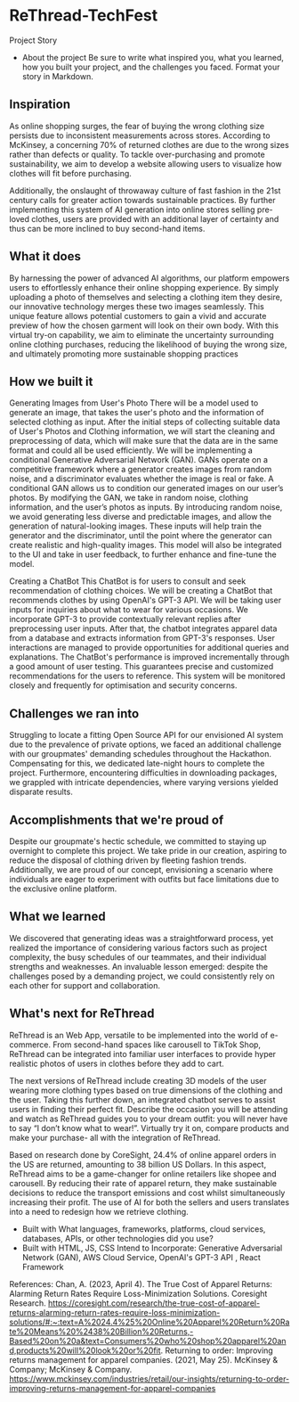 # ReThread-TechFest

Project Story
* About the project
Be sure to write what inspired you, what you learned, how you built your project, and the challenges you faced. Format your story in Markdown.

## Inspiration
As online shopping surges, the fear of buying the wrong clothing size persists due to inconsistent measurements across stores. According to McKinsey, a concerning 70% of returned clothes are due to the wrong sizes rather than defects or quality. To tackle over-purchasing and promote sustainability, we aim to develop a website allowing users to visualize how clothes will fit before purchasing. 

Additionally, the onslaught of throwaway culture of fast fashion in the 21st century calls for greater action towards sustainable practices. By further implementing this system of AI generation into online stores selling pre-loved clothes, users are provided with an additional layer of certainty and thus can be more inclined to buy second-hand items. 

## What it does
By harnessing the power of advanced AI algorithms, our platform empowers users to effortlessly enhance their online shopping experience. By simply uploading a photo of themselves and selecting a clothing item they desire, our innovative technology merges these two images seamlessly. This unique feature allows potential customers to gain a vivid and accurate preview of how the chosen garment will look on their own body. With this virtual try-on capability, we aim to eliminate the uncertainty surrounding online clothing purchases, reducing the likelihood of buying the wrong size, and ultimately promoting more sustainable shopping practices

## How we built it
Generating Images from User's Photo
There will be a model used to generate an image, that takes the user's photo and the information of selected clothing as input. 
After the initial steps of collecting suitable data of User's Photos and Clothing information, we will start the cleaning and preprocessing of data, which will make sure that the data are in the same format and could all be used efficiently. We will be implementing a conditional Generative Adversarial Network (GAN). GANs operate on a competitive framework where a generator creates images from random noise, and a discriminator evaluates whether the image is real or fake. A conditional GAN allows us to condition our generated images on our user’s photos. By modifying the GAN, we take in random noise, clothing information, and the user’s photos as inputs. By introducing random noise, we avoid generating less diverse and predictable images, and allow the generation of natural-looking images. These inputs will help train the generator and the discriminator, until the point where the generator can create realistic and high-quality images. This model will also be integrated to the UI and take in user feedback, to further enhance and fine-tune the model.

Creating a ChatBot 
This ChatBot is for users to consult and seek recommendation of clothing choices.
We will be creating a ChatBot that recommends clothes by using OpenAI's GPT-3 API. We will be taking user inputs for inquiries about what to wear for various occasions. We incorporate GPT-3 to provide contextually relevant replies after preprocessing user inputs. After that, the chatbot integrates apparel data from a database and extracts information from GPT-3's responses. User interactions are managed to provide opportunities for additional queries and explanations. The ChatBot's performance is improved incrementally through a good amount of user testing. This guarantees precise and customized recommendations for the users to reference. This system will be monitored closely and frequently for optimisation and security concerns.

## Challenges we ran into 
Struggling to locate a fitting Open Source API for our envisioned AI system due to the prevalence of private options, we faced an additional challenge with our groupmates' demanding schedules throughout the Hackathon. Compensating for this, we dedicated late-night hours to complete the project. Furthermore, encountering difficulties in downloading packages, we grappled with intricate dependencies, where varying versions yielded disparate results.

## Accomplishments that we're proud of
Despite our groupmate's hectic schedule, we committed to staying up overnight to complete this project. We take pride in our creation, aspiring to reduce the disposal of clothing driven by fleeting fashion trends. Additionally, we are proud of our concept, envisioning a scenario where individuals are eager to experiment with outfits but face limitations due to the exclusive online platform.

## What we learned
We discovered that generating ideas was a straightforward process, yet realized the importance of considering various factors such as project complexity, the busy schedules of our teammates, and their individual strengths and weaknesses. An invaluable lesson emerged: despite the challenges posed by a demanding project, we could consistently rely on each other for support and collaboration.

## What's next for ReThread 
ReThread is an Web App, versatile to be implemented into the world of e-commerce. From second-hand spaces like carousell to TikTok Shop, ReThread can be integrated into familiar user interfaces to provide hyper realistic photos of users in clothes before they add to cart. 

The next versions of ReThread include creating 3D models of the user wearing more clothing types based on true dimensions of the clothing and the user. Taking this further down, an integrated chatbot serves to assist users in finding their perfect fit. Describe the occasion you will be attending and watch as ReThread guides you to your dream outfit: you will never have to say “I don’t know what to wear!”. Virtually try it on, compare products and make your purchase- all with the integration of ReThread.

Based on research done by CoreSight, 24.4% of online apparel orders in the US are returned, amounting to 38 billion US Dollars. In this aspect, ReThread aims to be a game-changer for online retailers like shopee and carousell. By reducing their rate of apparel return, they make sustainable decisions to reduce the transport emissions and cost whilst simultaneously increasing their profit. The use of AI for both the sellers and users translates into a need to redesign how we retrieve clothing.

* Built with
What languages, frameworks, platforms, cloud services, databases, APIs, or other technologies did you use?
* Built with HTML, JS, CSS
Intend to Incorporate: Generative Adversarial Network (GAN), AWS Cloud Service, OpenAI's GPT-3 API , React Framework


References:
Chan, A. (2023, April 4). The True Cost of Apparel Returns: Alarming Return Rates Require Loss-Minimization Solutions. Coresight Research. https://coresight.com/research/the-true-cost-of-apparel-returns-alarming-return-rates-require-loss-minimization-solutions/#:~:text=A%2024.4%25%20Online%20Apparel%20Return%20Rate%20Means%20%2438%20Billion%20Returns,-Based%20on%20a&text=Consumers%20who%20shop%20apparel%20and,products%20will%20look%20or%20fit.
‌
Returning to order: Improving returns management for apparel companies. (2021, May 25). McKinsey & Company; McKinsey & Company. https://www.mckinsey.com/industries/retail/our-insights/returning-to-order-improving-returns-management-for-apparel-companies
‌
